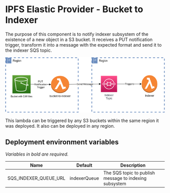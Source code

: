 # IPFS Elastic Provider - Bucket to Indexer

The purpose of this component is to notify indexer subsystem of the existence of a new object in a S3 bucket. It receives a PUT notification trigger, transform it into a message with the expected format and send it to the indexer SQS topic.

![Bucket to indexer diagram](assets/images/bucket-to-indexer.diagram.png)


This lambda can be triggered by any S3 buckets within the same region it was deployed. It also can be deployed in any region.

## Deployment environment variables

_Variables in bold are required._

| Name                        | Default            | Description                                                                    |
| --------------------------- | ------------------ | ------------------------------------------------------------------------------ |
| SQS_INDEXER_QUEUE_URL       | indexerQueue       | The SQS topic to publish message to indexing subsystem                         |
